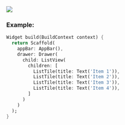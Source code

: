 <img src="../../images/drawer.jpg" />

### Example:

``` dart
Widget build(BuildContext context) {
  return Scaffold(
    appBar: AppBar(),
    drawer: Drawer(
      child: ListView(
        children: [
          ListTile(title: Text('Item 1')),
          ListTile(title: Text('Item 2')),
          ListTile(title: Text('Item 3')),
          ListTile(title: Text('Item 4')),
        ]
      )
    )
  );
}
```

